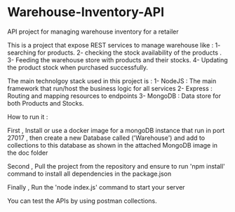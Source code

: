 # Warehouse-Inventory-API
API project for managing warehouse inventory for a retailer

This is a project that expose REST services to manage warehouse like : 
1- searching for products.
2- checking the stock availability of the products .
3- Feeding the warehouse store with products and their stocks.
4- Updating the product stock when purchased successfully.

The main technolgoy stack used in this project is : 
1- NodeJS : The main framework that run/host the business logic for all services 
2- Express : Routing and mapping resources to endpoints 
3- MongoDB : Data store for both Products and Stocks.

How to run it : 

First , Install or use a docker image for a mongoDB instance that run in port 27017 , then create a new Database called ('Warehouse') and add to collections to this database as shown in the attached MongoDB image in the doc folder

Second , Pull the project from the repository and ensure to run 'npm install' command to install all dependencies in the package.json 

Finally , Run the 'node index.js' command to start your server 

You can test the APIs by using postman collections.
